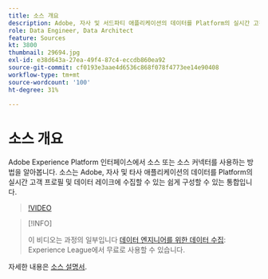 ```yaml
---
title: 소스 개요
description: Adobe, 자사 및 서드파티 애플리케이션의 데이터를 Platform의 실시간 고객 프로필 및 데이터 레이크로 손쉽게 수집하는 방법에 대해 알아봅니다.
role: Data Engineer, Data Architect
feature: Sources
kt: 3800
thumbnail: 29694.jpg
exl-id: e38d643a-27ea-49f4-87c4-eccdb860ea92
source-git-commit: cf0193e3aae4d6536c868f078f4773ee14e90408
workflow-type: tm+mt
source-wordcount: '100'
ht-degree: 31%

---
```


# 소스 개요

Adobe Experience Platform 인터페이스에서 소스 또는 소스 커넥터를 사용하는 방법을 알아봅니다. 소스는 Adobe, 자사 및 타사 애플리케이션의 데이터를 Platform의 실시간 고객 프로필 및 데이터 레이크에 수집할 수 있는 쉽게 구성할 수 있는 통합입니다.

>[!VIDEO](https://video.tv.adobe.com/v/29694?quality=12&learn=on)

>[!INFO]
>
> 이 비디오는 과정의 일부입니다 [데이터 엔지니어를 위한 데이터 수집](https://experienceleague.adobe.com/?lang=ko-KR?recommended=ExperiencePlatform-D-1-2020.1.dataingestion): Experience League에서 무료로 사용할 수 있습니다.

자세한 내용은 [소스 설명서](https://experienceleague.adobe.com/docs/experience-platform/sources/home.html?lang=ko).
